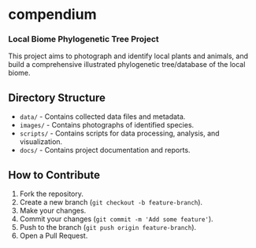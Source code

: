 # compendium
### Local Biome Phylogenetic Tree Project

This project aims to photograph and identify local plants and animals, and build a comprehensive illustrated phylogenetic tree/database of the local biome.

## Directory Structure
- `data/` - Contains collected data files and metadata.
- `images/` - Contains photographs of identified species.
- `scripts/` - Contains scripts for data processing, analysis, and visualization.
- `docs/` - Contains project documentation and reports.

## How to Contribute
1. Fork the repository.
2. Create a new branch (`git checkout -b feature-branch`).
3. Make your changes.
4. Commit your changes (`git commit -m 'Add some feature'`).
5. Push to the branch (`git push origin feature-branch`).
6. Open a Pull Request.
